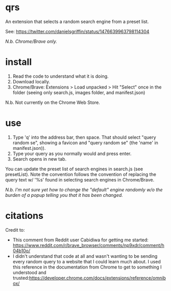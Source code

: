 # qrs

An extension that selects a random search engine from a preset list.

See: https://twitter.com/danielsgriffin/status/1476639963798114304

_N.b. Chrome/Brave only._

# install

1. Read the code to understand what it is doing.
2. Download locally.
3. Chrome/Brave: Extensions > Load unpacked > Hit "Select" once in the folder (seeing only search.js, images folder, and manifest.json)

N.b. Not currently on the Chrome Web Store.

# use

1. Type 'q' into the address bar, then space. That should select "query random se", showing a favicon and "query random se" (the 'name' in manifest.json)).
2. Type your query as you normally would and press enter.
3. Search opens in new tab. 

You can update the preset list of search engines in search.js (see presetList). Note the convention follows the convention of replacing the query text w/ '%s' found in selecting search engines in Chrome/Brave.

_N.b. I'm not sure yet how to change the "default" engine randomly w/o the burden of a popup telling you that it has been changed._

# citations

Credit to:

- This comment from Reddit user Cabidiwa for getting me started: https://www.reddit.com/r/brave_browser/comments/np9xdr/comment/h04b10o/
- I didn't understand that code at all and wasn't wanting to be sending every random query to a website that I could learn much about. I used this reference in the documentation from Chrome to get to something I understood and trusted:https://developer.chrome.com/docs/extensions/reference/omnibox/